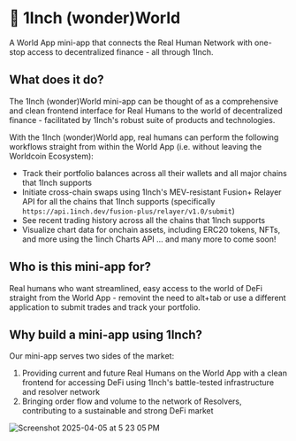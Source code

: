 # 🧯 1Inch (wonder)World
A World App mini-app that connects the Real Human Network with one-stop access to decentralized finance - all through 1Inch. 

## What does it do?
The 1Inch (wonder)World mini-app can be thought of as a comprehensive and clean frontend interface for Real Humans to the world of decentralized finance - facilitated by 1Inch's robust suite of products and technologies. 

With the 1Inch (wonder)World app, real humans can perform the following workflows straight from within the World App (i.e. without leaving the Worldcoin Ecosystem):
- Track their portfolio balances across all their wallets and all major chains that 1Inch supports
- Initiate cross-chain swaps using 1Inch's MEV-resistant Fusion+ Relayer API for all the chains that 1Inch supports (specifically `
https://api.1inch.dev/fusion-plus/relayer/v1.0/submit`)
- See recent trading history across all the chains that 1Inch supports
- Visualize chart data for onchain assets, including ERC20 tokens, NFTs, and more using the 1inch Charts API
... and many more to come soon!

## Who is this mini-app for?
Real humans who want streamlined, easy access to the world of DeFi straight from the World App - removint the need to alt+tab or use a different application to submit trades and track your portfolio.

## Why build a mini-app using 1Inch?
Our mini-app serves two sides of the market:
1. Providing current and future Real Humans on the World App with a clean frontend for accessing DeFi using 1Inch's battle-tested infrastructure and resolver network
2. Bringing order flow and volume to the network of Resolvers, contributing to a sustainable and strong DeFi market

![Screenshot 2025-04-05 at 5 23 05 PM](https://github.com/user-attachments/assets/02f5923a-a4b5-486d-83ca-c80fcd7f4658)




